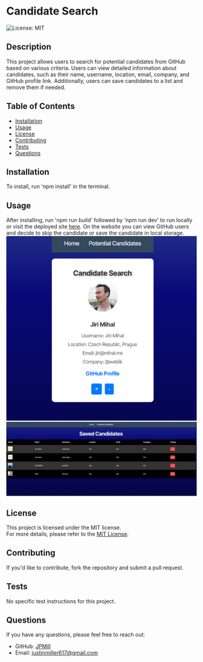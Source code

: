 # Candidate Search

![License: MIT](https://img.shields.io/badge/License-MIT-yellow.svg)

## Description
This project allows users to search for potential candidates from GitHub based on various criteria. Users can view detailed information about candidates, such as their name, username, location, email, company, and GitHub profile link. Additionally, users can save candidates to a list and remove them if needed.

## Table of Contents
- [Installation](#installation)
- [Usage](#usage)
- [License](#license)
- [Contributing](#contributing)
- [Tests](#tests)
- [Questions](#questions)

## Installation
To install, run 'npm install' in the terminal.

## Usage
After installing, run 'npm run build' followed by 'npm run dev' to run locally or visit the deployed site [here](https://candidate-search-f8k8.onrender.com/). On the website you can view GitHub users and decide to skip the candidate or save the candidate in local storage.
![Candidate Search Screenshot](./src/assets/candidatehome.png)
![Candidate Save Screenshot](./src/assets/candidatesave.png)



## License
This project is licensed under the MIT license.  
For more details, please refer to the [MIT License](https://opensource.org/licenses/MIT).
  

## Contributing
If you'd like to contribute, fork the repository and submit a pull request.

## Tests
No specific test instructions for this project.

## Questions
If you have any questions, please feel free to reach out:
- GitHub: [JPMill](https://github.com/JPMill)
- Email: [justinmiller617@gmail.com](mailto:justinmiller617@gmail.com)
